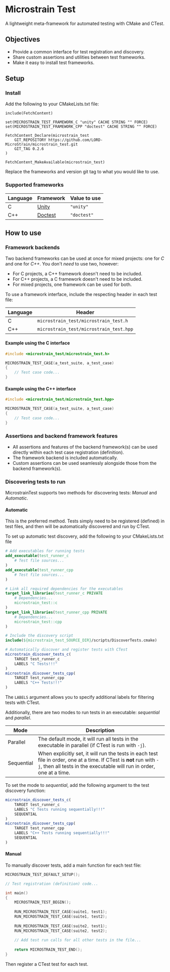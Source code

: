 # Microstrain Test
A lightweight meta-framework for automated testing with CMake and CTest. 

## Objectives
* Provide a common interface for test registration and discovery.
* Share custom assertions and utilities between test frameworks.
* Make it easy to install test frameworks.

## Setup
### Install
Add the following to your CMakeLists.txt file:
```
include(FetchContent)

set(MICROSTRAIN_TEST_FRAMEWORK_C "unity" CACHE STRING "" FORCE)
set(MICROSTRAIN_TEST_FRAMEWORK_CPP "doctest" CACHE STRING "" FORCE)

FetchContent_Declare(microstrain_test
    GIT_REPOSITORY https://github.com/LORD-MicroStrain/microstrain_test.git
    GIT_TAG 0.2.6
)

FetchContent_MakeAvailable(microstrain_test)
```
Replace the frameworks and version git tag to what you would like to use.

### Supported frameworks
| Language | Framework                                        | Value to use |
|----------|--------------------------------------------------|--------------|
| C        | [Unity](https://github.com/ThrowTheSwitch/Unity) | `"unity"`    |
| C++      | [Doctest](https://github.com/doctest/doctest)    | `"doctest"`  |

## How to use
### Framework backends
Two backend frameworks can be used at once for mixed projects: one for *C* and one for *C++*. You don't *need* to use two, however:
* For C projects, a C++ framework doesn't need to be included.
* For C++ projects, a C framework doesn't need to be included.
* For mixed projects, one framework can be used for both.

To use a framework interface, include the respecting header in each test file:

| Language | Header                                  |
|----------|-----------------------------------------| 
| C        | `microstrain_test/microstrain_test.h`   |
| C++      | `microstrain_test/microstrain_test.hpp` |


#### Example using the C interface
<!-- The rendering engine doesn't seem to recognize "C" -->
```c++
#include <microstrain_test/microstrain_test.h>

MICROSTRAIN_TEST_CASE(a_test_suite, a_test_case)
{
    // Test case code...
}
```

#### Example using the C++ interface
```c++
#include <microstrain_test/microstrain_test.hpp>

MICROSTRAIN_TEST_CASE(a_test_suite, a_test_case)
{
    // Test case code...
}
```
### Assertions and backend framework features
* All assertions and features of the backend framework(s) can be used directly within each test case registration (definition).
* The framework backend is included automatically.
* Custom assertions can be used seamlessly alongside those from the backend framework(s).

### Discovering tests to run
MicrostrainTest supports two methods for discovering tests: *Manual* and *Automatic*.

#### Automatic
This is the preferred method. Tests simply need to be registered (defined) in test files, and then will be automatically discovered and run by CTest.

To set up automatic test discovery, add the following to your CMakeLists.txt file
```cmake
# Add executables for running tests
add_executable(test_runner_c
    # Test file sources...
)
add_executable(test_runner_cpp
    # Test file sources...
)

# Link all required dependencies for the executables
target_link_libraries(test_runner_c PRIVATE
    # Dependencies...
    microstrain_test::c
)
target_link_libraries(test_runner_cpp PRIVATE
    # Dependencies...
    microstrain_test::cpp
)

# Include the discovery script
include(${microstrain_test_SOURCE_DIR}/scripts/DiscoverTests.cmake)

# Automatically discover and register tests with CTest
microstrain_discover_tests_c(
    TARGET test_runner_c
    LABELS "C Tests!!!"
)
microstrain_discover_tests_cpp(
    TARGET test_runner_cpp
    LABELS "C++ Tests!!!"
)
```

The `LABELS` argument allows you to specify additional labels for filtering tests with CTest.

Additionally, there are two modes to run tests in an executable: *sequential* and *parallel*. 

| Mode       | Description                                                                                                                                                                                 |
|------------|---------------------------------------------------------------------------------------------------------------------------------------------------------------------------------------------|
| Parallel   | The default mode, it will run all tests in the executable in parallel (if CTest is run with `-j`).                                                                                          |
| Sequential | When explicitly set, it will run the tests in each test file in order, one at a time. If CTest is **not** run with `-j`, then all tests in the executable will run in order, one at a time. |

To set the mode to *sequential*, add the following argument to the test discovery function:
```cmake
microstrain_discover_tests_c(
    TARGET test_runner_c
    LABELS "C Tests running sequentially!!!"
    SEQUENTIAL
)
microstrain_discover_tests_cpp(
    TARGET test_runner_cpp
    LABELS "C++ Tests running sequentially!!!"
    SEQUENTIAL
)
```

#### Manual
To manually discover tests, add a main function for each test file:
```c++
MICROSTRAIN_TEST_DEFAULT_SETUP();

// Test registration (definition) code...

int main()
{
    MICROSTRAIN_TEST_BEGIN();
    
    RUN_MICROSTRAIN_TEST_CASE(suite1, test1);
    RUN_MICROSTRAIN_TEST_CASE(suite1, test2);
    
    RUN_MICROSTRAIN_TEST_CASE(suite2, test1);
    RUN_MICROSTRAIN_TEST_CASE(suite2, test2);
    
    // Add test run calls for all other tests in the file...
    
    return MICROSTRAIN_TEST_END();
}
```

Then register a CTest test for each test.
